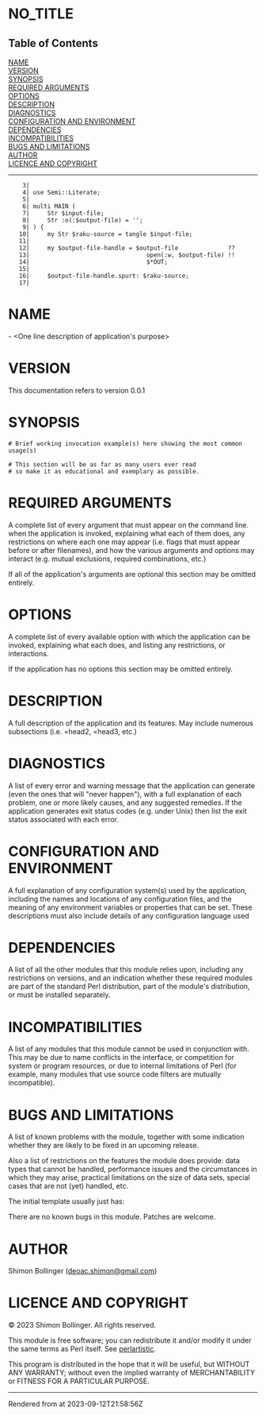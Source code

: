 # NO_TITLE
>
## Table of Contents
[NAME](#name)  
[VERSION](#version)  
[SYNOPSIS](#synopsis)  
[REQUIRED ARGUMENTS](#required-arguments)  
[OPTIONS](#options)  
[DESCRIPTION](#description)  
[DIAGNOSTICS](#diagnostics)  
[CONFIGURATION AND ENVIRONMENT](#configuration-and-environment)  
[DEPENDENCIES](#dependencies)  
[INCOMPATIBILITIES](#incompatibilities)  
[BUGS AND LIMITATIONS](#bugs-and-limitations)  
[AUTHOR](#author)  
[LICENCE AND COPYRIGHT](#licence-and-copyright)  

----
```
    3| 
    4| use Semi::Literate;
    5| 
    6| multi MAIN (
    7|     Str $input-file;
    8|     Str :o(:$output-file) = '';
    9| ) {
   10|     my Str $raku-source = tangle $input-file;
   11| 
   12|     my $output-file-handle = $output-file              ??
   13|                                 open(:w, $output-file) !!
   14|                                 $*OUT;
   15| 
   16|     $output-file-handle.spurt: $raku-source;
   17| 

```




# NAME
<application name> - <One line description of application's purpose>

# VERSION
This documentation refers to <application name> version 0.0.1

# SYNOPSIS
```
# Brief working invocation example(s) here showing the most common usage(s)

# This section will be as far as many users ever read
# so make it as educational and exemplary as possible.
```
# REQUIRED ARGUMENTS
A complete list of every argument that must appear on the command line. when the application is invoked, explaining what each of them does, any restrictions on where each one may appear (i.e. flags that must appear before or after filenames), and how the various arguments and options may interact (e.g. mutual exclusions, required combinations, etc.)

If all of the application's arguments are optional this section may be omitted entirely.

# OPTIONS
A complete list of every available option with which the application can be invoked, explaining what each does, and listing any restrictions, or interactions.

If the application has no options this section may be omitted entirely.

# DESCRIPTION
A full description of the application and its features. May include numerous subsections (i.e. =head2, =head3, etc.)

# DIAGNOSTICS
A list of every error and warning message that the application can generate (even the ones that will "never happen"), with a full explanation of each problem, one or more likely causes, and any suggested remedies. If the application generates exit status codes (e.g. under Unix) then list the exit status associated with each error.

# CONFIGURATION AND ENVIRONMENT
A full explanation of any configuration system(s) used by the application, including the names and locations of any configuration files, and the meaning of any environment variables or properties that can be set. These descriptions must also include details of any configuration language used

# DEPENDENCIES
A list of all the other modules that this module relies upon, including any restrictions on versions, and an indication whether these required modules are part of the standard Perl distribution, part of the module's distribution, or must be installed separately.

# INCOMPATIBILITIES
A list of any modules that this module cannot be used in conjunction with. This may be due to name conflicts in the interface, or competition for system or program resources, or due to internal limitations of Perl (for example, many modules that use source code filters are mutually incompatible).

# BUGS AND LIMITATIONS
A list of known problems with the module, together with some indication whether they are likely to be fixed in an upcoming release.

Also a list of restrictions on the features the module does provide: data types that cannot be handled, performance issues and the circumstances in which they may arise, practical limitations on the size of data sets, special cases that are not (yet) handled, etc.

The initial template usually just has:

There are no known bugs in this module. Patches are welcome.

# AUTHOR
Shimon Bollinger (deoac.shimon@gmail.com)

# LICENCE AND COPYRIGHT
© 2023 Shimon Bollinger. All rights reserved.

This module is free software; you can redistribute it and/or modify it under the same terms as Perl itself. See [perlartistic](http://perldoc.perl.org/perlartistic.html).

This program is distributed in the hope that it will be useful, but WITHOUT ANY WARRANTY; without even the implied warranty of MERCHANTABILITY or FITNESS FOR A PARTICULAR PURPOSE.







----
Rendered from  at 2023-09-12T21:58:56Z
